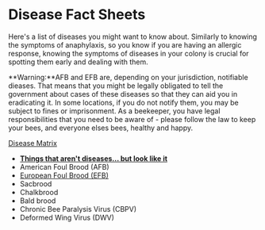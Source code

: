 # Disease Fact Sheets

Here's a list of diseases you might want to know about. Similarly to knowing the symptoms of anaphylaxis, so you know if you are having an allergic response, knowing the symptoms of diseases in your colony is crucial for spotting them early and dealing with them.

**Warning:**AFB and EFB are, depending on your jurisdiction, notifiable dieases. That means that you might be legally obligated to tell the government about cases of these diseases so that they can aid you in eradicating it. In some locations, if you do not notify them, you may be subject to fines or imprisonment. As a beekeeper, you have legal responsibilities that you need to be aware of - please follow the law to keep your bees, and everyone elses bees, healthy and happy.


[Disease Matrix](/wiki/diseases/chart)

* [**Things that aren't diseases... but look like it**](/wiki/diseases/this_is_not_disease)
* American Foul Brood (AFB)
* [European Foul Brood (EFB)](/wiki/diseases/efb)
* Sacbrood
* Chalkbrood
* Bald brood
* Chronic Bee Paralysis Virus (CBPV)
* Deformed Wing Virus (DWV)

